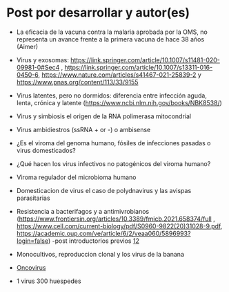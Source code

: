 # Post por desarrollar y  autor(es)

* La eficacia de la vacuna contra la malaria aprobada por la OMS, no representa un avance frente a la primera vacuna  de hace 38 años (Aimer)

* Virus y exosomas: https://link.springer.com/article/10.1007/s11481-020-09981-0#Sec4 , https://link.springer.com/article/10.1007/s13311-016-0450-6, https://www.nature.com/articles/s41467-021-25839-2 y https://www.pnas.org/content/113/33/9155

* Virus  latentes, pero no dormidos: diferencia entre infección aguda, lenta, crónica y latente (https://www.ncbi.nlm.nih.gov/books/NBK8538/)  

* Virus y simbiosis el origen de la RNA polimerasa mitocondrial  

* Virus ambidiestros (ssRNA + or -) o ambisense

* 	¿Es el viroma del genoma humano, fósiles de infecciones pasadas o virus domesticados? 

* ¿Qué hacen los virus infectivos no patogénicos del viroma humano? 

* Viroma regulador del microbioma humano 

*	Domesticacion de virus el caso de polydnavirus y las avispas parasitarias 

* Resistencia a bacterifagos y a antimivrobianos (https://www.frontiersin.org/articles/10.3389/fmicb.2021.658374/full , 
https://www.cell.com/current-biology/pdf/S0960-9822(20)31028-9.pdf, https://academic.oup.com/ve/article/6/2/veaa060/5896993?login=false)
-post introductorios previos [1](https://www.facebook.com/watch/?v=564142215004380)[2](https://www.facebook.com/BioViral/posts/346112330849416)

* Monocultivos, reproduccion clonal y los virus de la banana 

* [Oncovirus](https://www.facebook.com/permalink.php?story_fbid=281912286866926&id=107088044349352)

* 1 virus 300 huespedes


